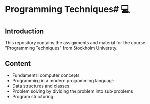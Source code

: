 <p align="center">
  <img https://www.su.se/webb2021/img/su_logo_horizontal_english.svg"/>
</p>


# Programming Techniques# 💻

## Introduction
This repository contains the assignments and material for the course "Programming Techniques" from Stockholm University.

## Content
* Fundamental computer concepts
* Programming in a modern programming language
* Data structures and classes
* Problem solving by dividing the problem into sub-problems
* Program structuring
